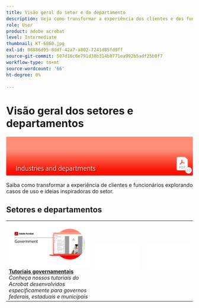 ```yaml
---
title: Visão geral do setor e do departamento
description: Veja como transformar a experiência dos clientes e dos funcionários explorando casos de uso e ideias inspiradoras do setor
role: User
product: adobe acrobat
level: Intermediate
thumbnail: KT-6860.jpg
exl-id: 08886d95-8ddf-42a7-a802-7241d85fd9ff
source-git-commit: 507d16c6e791d30b314b8771ea992b5adf25b0f7
workflow-type: tm+mt
source-wordcount: '66'
ht-degree: 0%

---
```


# Visão geral dos setores e departamentos

![Acrobat Industry Image](../assets/Hero-Industry.png)

Saiba como transformar a experiência de clientes e funcionários explorando casos de uso e ideias inspiradoras do setor.

## Setores e departamentos

<table style="table-layout:fixed">
<tr>
  <td>
    <a href="gov/gov-overview.md">
      <img alt="Tutoriais governamentais" src="../assets/Government.png" />
    </a>
    <div>
    <a href="gov/gov-overview.md"><strong>Tutoriais governamentais</strong></a>
    </div>
    <em>Conheça nossos tutoriais do Acrobat desenvolvidos especificamente para governos federais, estaduais e municipais</em>
    <br>
  </td>
  <td>
   <img alt="Espaçador" src="../assets/Whitespacer.png" />
    <div>
    <br>
  </td>  
  <td>
   <img alt="Espaçador" src="../assets/Whitespacer.png" />
    <div>
    <br>
  </td> 
</tr>
</table>
